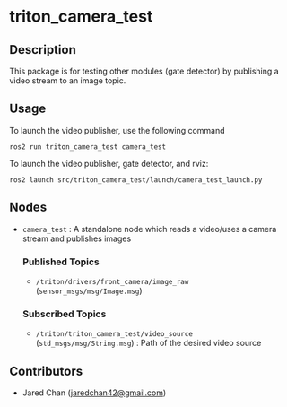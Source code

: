 # triton_camera_test
## Description

This package is for testing other modules (gate detector) by publishing a video stream to an image topic.

## Usage

To launch the video publisher, use the following command

    ros2 run triton_camera_test camera_test

To launch the video publisher, gate detector, and rviz:

    ros2 launch src/triton_camera_test/launch/camera_test_launch.py 


## Nodes

- `camera_test` : A standalone node which reads a video/uses a camera stream and publishes images
    ### Published Topics
    - `/triton/drivers/front_camera/image_raw` (`sensor_msgs/msg/Image.msg`)

    ### Subscribed Topics
    - `/triton/triton_camera_test/video_source` (`std_msgs/msg/String.msg`) : Path of the desired video source


## Contributors

- Jared Chan (jaredchan42@gmail.com)
